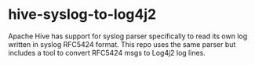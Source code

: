 # hive-syslog-to-log4j2
Apache Hive has support for syslog parser specifically to read its own log written in syslog RFC5424 format. This repo uses the same parser but includes a tool to convert RFC5424 msgs to Log4j2 log lines.
